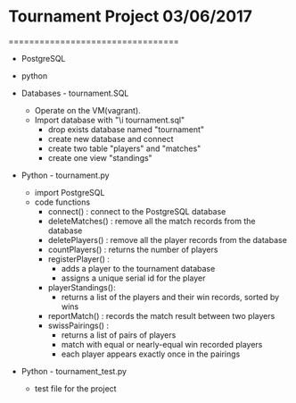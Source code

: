# Tournament Project  03/06/2017
=================================

* PostgreSQL

* python

* Databases - tournament.SQL
  - Operate on the VM(vagrant).
  - Import database with "\i tournament.sql"
    - drop exists database named "tournament"
    - create new database and connect
    - create two table "players" and "matches"
    - create one view "standings"

* Python - tournament.py
  - import PostgreSQL
  - code functions
    - connect() : connect to the PostgreSQL database
    - deleteMatches() : remove all the match records from the database
    - deletePlayers() : remove all the player records from the database
    - countPlayers() : returns the number of players
    - registerPlayer() :
        - adds a player to the tournament database
        - assigns a unique serial id for the player
    - playerStandings():
        - returns a list of the players and their win records, sorted by wins
    - reportMatch() : records the match result between two players
    - swissPairings() :
        - returns a list of pairs of players
        - match with equal or nearly-equal win recorded players
        - each player appears exactly once in the pairings

* Python - tournament_test.py
  - test file for the project
